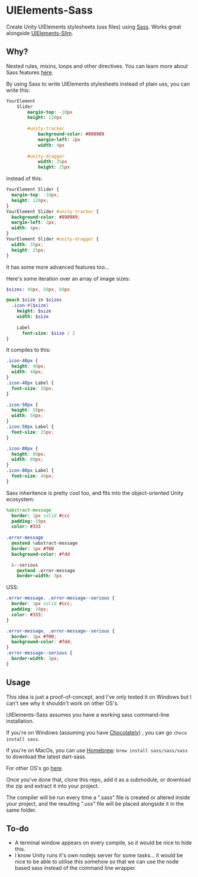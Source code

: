 # UIElements-Sass
Create Unity UIElements stylesheets (uss files) using [Sass](https://sass-lang.com/).
Works great alongside [UIElements-Slim](https://github.com/eidetic-av/UIElements-Slim).

## Why?
Nested rules, mixins, loops and other directives. You can learn more about Sass features [here](https://sass-lang.com/documentation).

By using Sass to write UIElements stylesheets instead of plain uss, you can write this:
```sass
YourElement
    Slider
        margin-top: -10px
        height: 120px
        
        #unity-tracker
            background-color: #898989
            margin-left: 2px
            width: 4px
            
        #unity-dragger
            width: 35px
            height: 25px
```
instead of this:
```css
YourElement Slider {
  margin-top: -10px;
  height: 120px;
}
YourElement Slider #unity-tracker {
  background-color: #898989;
  margin-left: 2px;
  width: 4px;
}
YourElement Slider #unity-dragger {
  width: 35px;
  height: 25px;
}
```

It has some more advanced features too...

Here's some iteration over an array of image sizes:
```sass
$sizes: 40px, 50px, 80px

@each $size in $sizes
  .icon-#{$size}
    height: $size
    width: $size
    
    Label
      font-size: $size / 2
}
```
It compiles to this:
```css
.icon-40px {
  height: 40px;
  width: 40px;
}
.icon-40px Label {
  font-size: 20px;
}

.icon-50px {
  height: 50px;
  width: 50px;
}
.icon-50px Label {
  font-size: 25px;
}

.icon-80px {
  height: 80px;
  width: 80px;
}
.icon-80px Label {
  font-size: 40px;
}
```

Sass inheritence is pretty cool too, and fits into the object-oriented Unity ecosystem:
```sass
%abstract-message
  border: 1px solid #ccc
  padding: 10px
  color: #333
  
.error-message
  @extend %abstract-message
  border: 1px #f00
  background-color: #fdd

  &--serious
    @extend .error-message
    border-width: 3px
```
USS:
```css
.error-message, .error-message--serious {
  border: 1px solid #ccc;
  padding: 10px;
  color: #333;
}

.error-message, .error-message--serious {
  border: 1px #f00;
  background-color: #fdd;
}
.error-message--serious {
  border-width: 3px;
}
```

## Usage
This idea is just a proof-of-concept, and I've only tested it on Windows but I can't see why it shouldn't work on other OS's.

UIElements-Sass assumes you have a working sass command-line installation.

If you're on Windows (assuming you have [Chocolately](https://chocolatey.org/)) , you can go `choco install sass`.

If you're on MacOs, you can use [Homebrew](https://brew.sh/): `brew install sass/sass/sass` to download the latest dart-sass.

For other OS's go [here](https://sass-lang.com/install).

Once you've done that, clone this repo, add it as a submodule, or download the zip and extract it into your project.

The compiler will be run every time a ".sass" file is created or altered inside your project, and the resulting ".uss" file will be placed alongside it in the same folder.

## To-do
* A terminal window appears on every compile, so it would be nice to hide this.
* I know Unity runs it's own nodejs server for some tasks... it would be nice to be able to utilise this somehow so that we can use the node based sass instead of the command line wrapper.

